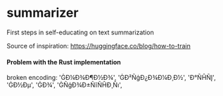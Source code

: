 # summarizer
First steps in self-educating on text summarization

Source of inspiration: 
https://huggingface.co/blog/how-to-train

#### Problem with the Rust implementation
broken encoding:
'ĠÐ¼Ð¾Ð¶Ð½Ð¾', 'ĠÐ²ÑģÐ¿Ð¾Ð¼Ð¸Ð½', 'Ð°ÑĤÑĮ', 'ĠÐ½Ðµ', 'ĠÐ¾', 'ĠÑģÐ¾Ð±ÑĭÑĤÐ¸Ñı',
